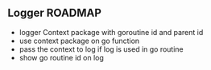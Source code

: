 ## Logger ROADMAP

- logger Context package with goroutine id and parent id
- use context package on go function 
- pass the context to log if log is used in go routine
- show go routine id on log